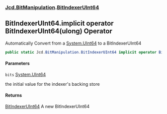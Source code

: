 ### [Jcd.BitManipulation](Jcd.BitManipulation.md 'Jcd.BitManipulation').[BitIndexerUInt64](Jcd.BitManipulation.BitIndexerUInt64.md 'Jcd.BitManipulation.BitIndexerUInt64')

## BitIndexerUInt64.implicit operator BitIndexerUInt64(ulong) Operator

Automatically Convert from a [System.UInt64](https://docs.microsoft.com/en-us/dotnet/api/System.UInt64 'System.UInt64')
to a BitIndexerUInt64

```csharp
public static Jcd.BitManipulation.BitIndexerUInt64 implicit operator BitIndexerUInt64(ulong bits);
```
#### Parameters

<a name='Jcd.BitManipulation.BitIndexerUInt64.op_ImplicitJcd.BitManipulation.BitIndexerUInt64(ulong).bits'></a>

`bits` [System.UInt64](https://docs.microsoft.com/en-us/dotnet/api/System.UInt64 'System.UInt64')

the initial value for the indexer's backing store

#### Returns

[BitIndexerUInt64](Jcd.BitManipulation.BitIndexerUInt64.md 'Jcd.BitManipulation.BitIndexerUInt64')
A new BitIndexerUInt64